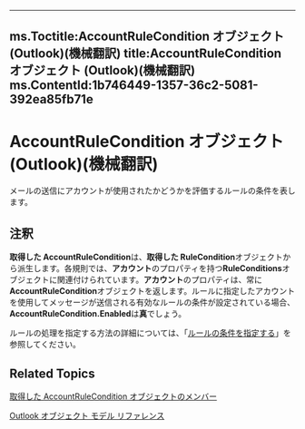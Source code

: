 

---
ms.Toctitle:AccountRuleCondition オブジェクト (Outlook)(機械翻訳)
title:AccountRuleCondition オブジェクト (Outlook)(機械翻訳)
ms.ContentId:1b746449-1357-36c2-5081-392ea85fb71e
---
# AccountRuleCondition オブジェクト (Outlook)(機械翻訳)




メールの送信にアカウントが使用されたかどうかを評価するルールの条件を表します。


## 注釈
**取得した AccountRuleCondition**は、**取得した RuleCondition**オブジェクトから派生します。各規則では、**アカウント**のプロパティを持つ**RuleConditions**オブジェクトに関連付けられています。**アカウント**のプロパティは、常に**AccountRuleCondition**オブジェクトを返します。ルールに指定したアカウントを使用してメッセージが送信される有効なルールの条件が設定されている場合、 **AccountRuleCondition.Enabled**は**真**でしょう。



ルールの処理を指定する方法の詳細については、「[ルールの条件を指定する](812c131a-fe23-1b8b-5e2d-9459d7102630.md)」を参照してください。



## Related Topics

[取得した AccountRuleCondition オブジェクトのメンバー](6afbb5e3-a06a-ed56-986e-3e97eb71778a.md)

[Outlook オブジェクト モデル リファレンス](73221b13-d8d8-99b8-3394-b95dbbfd5ddc.md)




